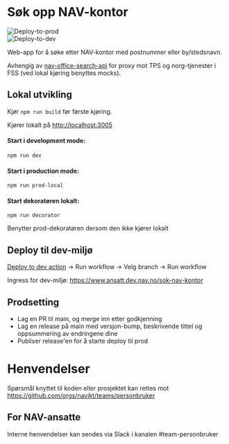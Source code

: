 # Søk opp NAV-kontor

![Deploy-to-prod](https://github.com/navikt/nav-office-search/workflows/Deploy-to-prod/badge.svg) <br>
![Deploy-to-dev](https://github.com/navikt/nav-office-search/workflows/Deploy-to-dev/badge.svg) <br>

Web-app for å søke etter NAV-kontor med postnummer eller by/stedsnavn.

Avhengig av [nav-office-search-api](https://github.com/navikt/nav-office-search-api) for proxy mot TPS og norg-tjenester i FSS (ved lokal kjøring benyttes mocks).

## Lokal utvikling

Kjør `npm run build` før første kjøring.

Kjører lokalt på [http://localhost:3005](http://localhost:3005)

#### Start i development mode:

`npm run dev`

#### Start i production mode:

`npm run prod-local`

#### Start dekoratøren lokalt:

`npm run decorator`

Benytter prod-dekoratøren dersom den ikke kjører lokalt

## Deploy til dev-miljø

[Deploy to dev action](https://github.com/navikt/nav-office-search/actions/workflows/deploy.dev.yml) -> Run workflow -> Velg branch -> Run workflow

Ingress for dev-miljø: https://www.ansatt.dev.nav.no/sok-nav-kontor

## Prodsetting

-   Lag en PR til main, og merge inn etter godkjenning
-   Lag en release på main med versjon-bump, beskrivende tittel og oppsummering av endringene dine
-   Publiser release'en for å starte deploy til prod

# Henvendelser

Spørsmål knyttet til koden eller prosjektet kan rettes mot https://github.com/orgs/navikt/teams/personbruker

## For NAV-ansatte

Interne henvendelser kan sendes via Slack i kanalen #team-personbruker
